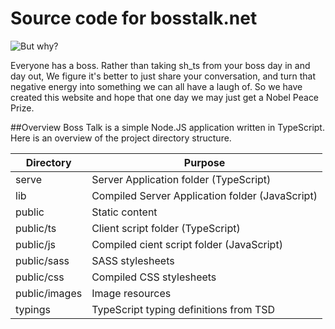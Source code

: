 # Source code for bosstalk.net

![But why?](http://i0.kym-cdn.com/photos/images/original/000/976/824/913.gif "But Why?")

Everyone has a boss.
Rather than taking sh_ts from your boss day in and day out,
We figure it's better to just share your conversation, 
and turn that negative energy into something we can all have a laugh of.
So we have created this website 
and hope that one day we may just get a Nobel Peace Prize.

##Overview
Boss Talk is a simple Node.JS application written in TypeScript.
Here is an overview of the project directory structure.


|Directory                  |Purpose                                        |
|---------------------------|-----------------------------------------------|
|serve                      |Server Application folder (TypeScript)         |
|lib                        |Compiled Server Application folder (JavaScript)|
|public                     |Static content                                 |
|public/ts                  |Client script folder (TypeScript)              |
|public/js                  |Compiled cient script folder (JavaScript)      |
|public/sass                |SASS stylesheets                               |
|public/css                 |Compiled CSS stylesheets                       |
|public/images              |Image resources                                |
|typings                    |TypeScript typing definitions from TSD         |

